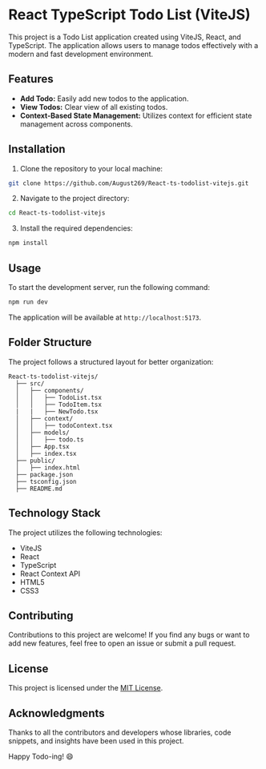 # React TypeScript Todo List (ViteJS)

This project is a Todo List application created using ViteJS, React, and TypeScript. The application allows users to manage todos effectively with a modern and fast development environment.

## Features

- **Add Todo:** Easily add new todos to the application.
- **View Todos:** Clear view of all existing todos.
- **Context-Based State Management:** Utilizes context for efficient state management across components.

## Installation

1. Clone the repository to your local machine:

```bash
git clone https://github.com/August269/React-ts-todolist-vitejs.git
```

2. Navigate to the project directory:

```bash
cd React-ts-todolist-vitejs
```

3. Install the required dependencies:

```bash
npm install
```

## Usage

To start the development server, run the following command:

```bash
npm run dev
```

The application will be available at `http://localhost:5173`.

## Folder Structure

The project follows a structured layout for better organization:

```
React-ts-todolist-vitejs/
  ├── src/
  │   ├── components/
  │   │   ├── TodoList.tsx
  │   │   ├── TodoItem.tsx
  |   |   ├── NewTodo.tsx
  │   ├── context/
  │   │   ├── todoContext.tsx
  │   ├── models/
  │   │   ├── todo.ts
  │   ├── App.tsx
  │   ├── index.tsx
  ├── public/
  │   ├── index.html
  ├── package.json
  ├── tsconfig.json
  ├── README.md
```

## Technology Stack

The project utilizes the following technologies:

- ViteJS
- React
- TypeScript
- React Context API
- HTML5
- CSS3

## Contributing

Contributions to this project are welcome! If you find any bugs or want to add new features, feel free to open an issue or submit a pull request.

## License

This project is licensed under the [MIT License](LICENSE).

## Acknowledgments

Thanks to all the contributors and developers whose libraries, code snippets, and insights have been used in this project.

Happy Todo-ing! 😄
